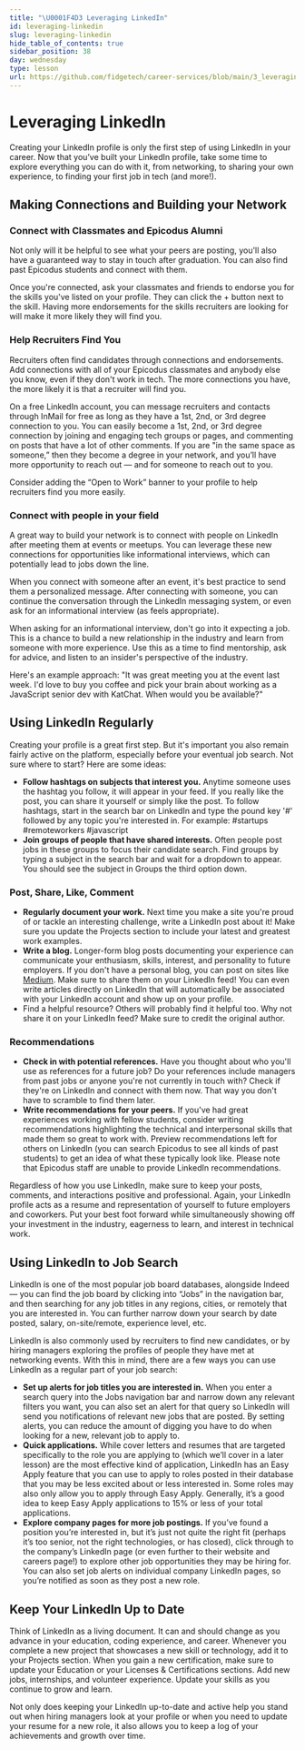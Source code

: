 ```yaml
---
title: "\U0001F4D3 Leveraging LinkedIn"
id: leveraging-linkedin
slug: leveraging-linkedin
hide_table_of_contents: true
sidebar_position: 38
day: wednesday
type: lesson
url: https://github.com/fidgetech/career-services/blob/main/3_leveraging_linkedin.md
---
```


# Leveraging LinkedIn
Creating your LinkedIn profile is only the first step of using LinkedIn in your career. Now that you’ve built your LinkedIn profile, take some time to explore everything you can do with it, from networking, to sharing your own experience, to finding your first job in tech (and more!). 

## Making Connections and Building your Network​
### Connect with Classmates and Epicodus Alumni​
Not only will it be helpful to see what your peers are posting, you'll also have a guaranteed way to stay in touch after graduation. You can also find past Epicodus students and connect with them.

Once you're connected, ask your classmates and friends to endorse you for the skills you've listed on your profile. They can click the + button next to the skill. Having more endorsements for the skills recruiters are looking for will make it more likely they will find you.

### Help Recruiters Find You​
Recruiters often find candidates through connections and endorsements. Add connections with all of your Epicodus classmates and anybody else you know, even if they don't work in tech. The more connections you have, the more likely it is that a recruiter will find you. 

On a free LinkedIn account, you can message recruiters and contacts through InMail for free as long as they have a 1st, 2nd, or 3rd degree connection to you. You can easily become a 1st, 2nd, or 3rd degree connection by joining and engaging tech groups or pages, and commenting on posts that have a lot of other comments. If you are "in the same space as someone,” then they become a degree in your network, and you’ll have more opportunity to reach out — and for someone to reach out to you.

Consider adding the “Open to Work” banner to your profile to help recruiters find you more easily.

### Connect with people in your field​
A great way to build your network is to connect with people on LinkedIn after meeting them at events or meetups. You can leverage these new connections for opportunities like informational interviews, which can potentially lead to jobs down the line.

When you connect with someone after an event, it's best practice to send them a personalized message. After connecting with someone, you can continue the conversation through the LinkedIn messaging system, or even ask for an informational interview (as feels appropriate). 

When asking for an informational interview, don't go into it expecting a job. This is a chance to build a new relationship in the industry and learn from someone with more experience. Use this as a time to find mentorship, ask for advice, and listen to an insider's perspective of the industry.

Here's an example approach: "It was great meeting you at the event last week. I'd love to buy you coffee and pick your brain about working as a JavaScript senior dev with KatChat. When would you be available?"

## Using LinkedIn Regularly​
Creating your profile is a great first step. But it's important you also remain fairly active on the platform, especially before your eventual job search. Not sure where to start? Here are some ideas:

* **Follow hashtags on subjects that interest you.** Anytime someone uses the hashtag you follow, it will appear in your feed. If you really like the post, you can share it yourself or simply like the post. To follow hashtags, start in the search bar on LinkedIn and type the pound key '#' followed by any topic you're interested in. For example: #startups #remoteworkers #javascript
* **Join groups of people that have shared interests.** Often people post jobs in these groups to focus their candidate search. Find groups by typing a subject in the search bar and wait for a dropdown to appear. You should see the subject in Groups the third option down.
  
### Post, Share, Like, Comment​
* **Regularly document your work.** Next time you make a site you're proud of or tackle an interesting challenge, write a LinkedIn post about it! Make sure you update the Projects section to include your latest and greatest work examples.
* **Write a blog.** Longer-form blog posts documenting your experience can communicate your enthusiasm, skills, interest, and personality to future employers. If you don't have a personal blog, you can post on sites like [Medium](https://medium.com/). Make sure to share them on your LinkedIn feed! You can even write articles directly on LinkedIn that will automatically be associated with your LinkedIn account and show up on your profile.
* Find a helpful resource? Others will probably find it helpful too. Why not share it on your LinkedIn feed? Make sure to credit the original author.

### Recommendations​
* **Check in with potential references.** Have you thought about who you'll use as references for a future job? Do your references include managers from past jobs or anyone you're not currently in touch with? Check if they're on LinkedIn and connect with them now. That way you don't have to scramble to find them later.
* **Write recommendations for your peers.** If you've had great experiences working with fellow students, consider writing recommendations highlighting the technical and interpersonal skills that made them so great to work with. Preview recommendations left for others on LinkedIn (you can search Epicodus to see all kinds of past students) to get an idea of what these typically look like. Please note that Epicodus staff are unable to provide LinkedIn recommendations.
  
Regardless of how you use LinkedIn, make sure to keep your posts, comments, and interactions positive and professional. Again, your LinkedIn profile acts as a resume and representation of yourself to future employers and coworkers. Put your best foot forward while simultaneously showing off your investment in the industry, eagerness to learn, and interest in technical work.

## Using LinkedIn to Job Search
LinkedIn is one of the most popular job board databases, alongside Indeed — you can find the job board by clicking into “Jobs” in the navigation bar, and then searching for any job titles in any regions, cities, or remotely that you are interested in. You can further narrow down your search by date posted, salary, on-site/remote, experience level, etc. 

LinkedIn is also commonly used by recruiters to find new candidates, or by hiring managers exploring the profiles of people they have met at networking events. With this in mind, there are a few ways you can use LinkedIn as a regular part of your job search: 

* **Set up alerts for job titles you are interested in.** When you enter a search query into the Jobs navigation bar and narrow down any relevant filters you want, you can also set an alert for that query so LinkedIn will send you notifications of relevant new jobs that are posted. By setting alerts, you can reduce the amount of digging you have to do when looking for a new, relevant job to apply to. 
* **Quick applications.** While cover letters and resumes that are targeted specifically to the role you are applying to (which we’ll cover in a later lesson) are the most effective kind of application, LinkedIn has an Easy Apply feature that you can use to apply to roles posted in their database that you may be less excited about or less interested in. Some roles may also only allow you to apply through Easy Apply. Generally, it’s a good idea to keep Easy Apply applications to 15% or less of your total applications. 
* **Explore company pages for more job postings.** If you’ve found a position you’re interested in, but it’s just not quite the right fit (perhaps it’s too senior, not the right technologies, or has closed), click through to the company’s LinkedIn page (or even further to their website and careers page!) to explore other job opportunities they may be hiring for. You can also set job alerts on individual company LinkedIn pages, so you’re notified as soon as they post a new role. 
  
## Keep Your LinkedIn Up to Date 

Think of LinkedIn as a living document. It can and should change as you advance in your education, coding experience, and career. Whenever you complete a new project that showcases a new skill or technology, add it to your Projects section. When you gain a new certification, make sure to update your Education or your Licenses & Certifications sections. Add new jobs, internships, and volunteer experience. Update your skills as you continue to grow and learn. 

Not only does keeping your LinkedIn up-to-date and active help you stand out when hiring managers look at your profile or when you need to update your resume for a new role, it also allows you to keep a log of your achievements and growth over time. 

